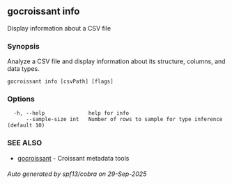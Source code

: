 ## gocroissant info

Display information about a CSV file

### Synopsis

Analyze a CSV file and display information about its structure, columns, and data types.

```
gocroissant info [csvPath] [flags]
```

### Options

```
  -h, --help              help for info
      --sample-size int   Number of rows to sample for type inference (default 10)
```

### SEE ALSO

* [gocroissant](gocroissant.md)	 - Croissant metadata tools

###### Auto generated by spf13/cobra on 29-Sep-2025
